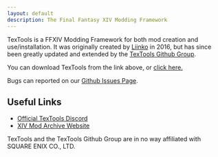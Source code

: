 ```yaml
---
layout: default
description: The Final Fantasy XIV Modding Framework
---
```

TexTools is a FFXIV Modding Framework for both mod creation and use/installation.  It was originally created by <a href="https://github.com/liinko/">Liinko</a> in 2016, but has since been greatly updated and extended by the <a href="https://github.com/TexTools">TexTools Github Group</a>.

You can download TexTools from the link above, or <a href="{{site.data.download.download_url}}">click here.</a>

Bugs can reported on our <a href="https://github.com/TexTools/FFXIV_TexTools_UI/issues">Github Issues Page</a>.

## Useful Links
- <a href="https://discord.gg/ffxivtextools">Official TexTools Discord</a>
- <a href="https://github.com/TexTools/FFXIV_TexTools_UI/issues">XIV Mod Archive Website</a>

TexTools and the TexTools Github Group are in no way affiliated with SQUARE ENIX CO., LTD.